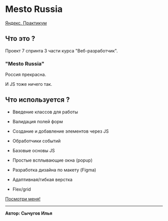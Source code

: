 # Mesto Russia
[Яндекс. Практикум](https://praktikum.yandex.ru)

## Что это ?
Проект 7 спринта 3 части курса "Веб-разработчик".

### "Mesto Russia"
Россия прекрасна.

И JS тоже ничего так.

## Что используется ?

* Введение классов для работы

* Валидация полей форм

* Создание и добавление элементов через JS

* Обработчики событий

* Базовые основы JS

* Простые всплывающие окна (popup)

* Разработка дизайна по макету (Figma)

* Адаптивная/гибкая верстка

* Flex/grid


[Посмотри меня!](https://ilyasy.github.io/mesto/) 

-----
**Автор: Сычугов Илья**